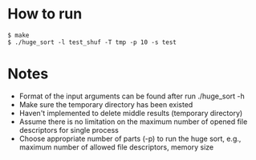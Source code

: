 # How to run
    $ make
    $ ./huge_sort -l test_shuf -T tmp -p 10 -s test

# Notes
- Format of the input arguments can be found after run ./huge_sort -h
- Make sure the temporary directory has been existed
- Haven't implemented to delete middle results (temporary directory)
- Assume there is no limitation on the maximum number of opened file descriptors for single process
- Choose appropriate number of parts (-p) to run the huge sort, e.g., maximum number of allowed file descriptors, memory size
